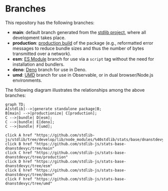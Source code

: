 <!--

@license Apache-2.0

Copyright (c) 2022 The Stdlib Authors.

Licensed under the Apache License, Version 2.0 (the "License");
you may not use this file except in compliance with the License.
You may obtain a copy of the License at

    http://www.apache.org/licenses/LICENSE-2.0

Unless required by applicable law or agreed to in writing, software
distributed under the License is distributed on an "AS IS" BASIS,
WITHOUT WARRANTIES OR CONDITIONS OF ANY KIND, either express or implied.
See the License for the specific language governing permissions and
limitations under the License.

-->

# Branches

This repository has the following branches:

-   **main**: default branch generated from the [stdlib project][stdlib-url], where all development takes place.
-   **production**: [production build][production-url] of the package (e.g., reformatted error messages to reduce bundle sizes and thus the number of bytes transmitted over a network).
-   **esm**: [ES Module][esm-url] branch for use via a `script` tag without the need for installation and bundlers.
-   **deno**: [Deno][deno-url] branch for use in Deno.
-   **umd**: [UMD][umd-url] branch for use in Observable, or in dual browser/Node.js environments.

The following diagram illustrates the relationships among the above branches:

```mermaid
graph TD;
A[stdlib]-->|generate standalone package|B;
B[main] -->|productionize| C[production];
C -->|bundle| D[esm];
C -->|bundle| E[deno];
C -->|bundle| F[umd];

click A href "https://github.com/stdlib-js/stdlib/tree/develop/lib/node_modules/%40stdlib/stats/base/dnanstdevyc"
click B href "https://github.com/stdlib-js/stats-base-dnanstdevyc/tree/main"
click C href "https://github.com/stdlib-js/stats-base-dnanstdevyc/tree/production"
click D href "https://github.com/stdlib-js/stats-base-dnanstdevyc/tree/esm"
click E href "https://github.com/stdlib-js/stats-base-dnanstdevyc/tree/deno"
click F href "https://github.com/stdlib-js/stats-base-dnanstdevyc/tree/umd"
```

[stdlib-url]: https://github.com/stdlib-js/stdlib/tree/develop/lib/node_modules/%40stdlib/stats/base/dnanstdevyc
[production-url]: https://github.com/stdlib-js/stats-base-dnanstdevyc/tree/production
[deno-url]: https://github.com/stdlib-js/stats-base-dnanstdevyc/tree/deno
[umd-url]: https://github.com/stdlib-js/stats-base-dnanstdevyc/tree/umd
[esm-url]: https://github.com/stdlib-js/stats-base-dnanstdevyc/tree/esm